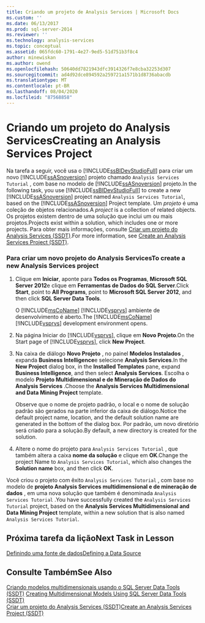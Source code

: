 ```yaml
---
title: Criando um projeto de Analysis Services | Microsoft Docs
ms.custom: ''
ms.date: 06/13/2017
ms.prod: sql-server-2014
ms.reviewer: ''
ms.technology: analysis-services
ms.topic: conceptual
ms.assetid: 065fdc60-1791-4e27-9ed5-51d751b3f8c4
author: minewiskan
ms.author: owend
ms.openlocfilehash: 50640dd7821943dfc3914326f7e8cba32253d307
ms.sourcegitcommit: ad4d92dce894592a259721a1571b1d8736abacdb
ms.translationtype: MT
ms.contentlocale: pt-BR
ms.lasthandoff: 08/04/2020
ms.locfileid: "87568858"
---
```

# <a name="creating-an-analysis-services-project"></a><span data-ttu-id="a751f-102">Criando um projeto do Analysis Services</span><span class="sxs-lookup"><span data-stu-id="a751f-102">Creating an Analysis Services Project</span></span>
  <span data-ttu-id="a751f-103">Na tarefa a seguir, você usa o [!INCLUDE[ssBIDevStudioFull](../includes/ssbidevstudiofull-md.md)] para criar um novo [!INCLUDE[ssASnoversion](../includes/ssasnoversion-md.md)] projeto chamado `Analysis Services Tutorial` , com base no modelo de [!INCLUDE[ssASnoversion](../includes/ssasnoversion-md.md)] projeto.</span><span class="sxs-lookup"><span data-stu-id="a751f-103">In the following task, you use [!INCLUDE[ssBIDevStudioFull](../includes/ssbidevstudiofull-md.md)] to create a new [!INCLUDE[ssASnoversion](../includes/ssasnoversion-md.md)] project named `Analysis Services Tutorial`, based on the [!INCLUDE[ssASnoversion](../includes/ssasnoversion-md.md)] Project template.</span></span> <span data-ttu-id="a751f-104">Um *projeto* é uma coleção de objetos relacionados.</span><span class="sxs-lookup"><span data-stu-id="a751f-104">A *project* is a collection of related objects.</span></span> <span data-ttu-id="a751f-105">Os projetos existem dentro de uma solução que inclui um ou mais projetos.</span><span class="sxs-lookup"><span data-stu-id="a751f-105">Projects exist within a solution, which includes one or more projects.</span></span> <span data-ttu-id="a751f-106">Para obter mais informações, consulte [Criar um projeto do Analysis Services &#40;SSDT&#41;](multidimensional-models/create-an-analysis-services-project-ssdt.md).</span><span class="sxs-lookup"><span data-stu-id="a751f-106">For more information, see [Create an Analysis Services Project &#40;SSDT&#41;](multidimensional-models/create-an-analysis-services-project-ssdt.md).</span></span>  
  
### <a name="to-create-a-new-analysis-services-project"></a><span data-ttu-id="a751f-107">Para criar um novo projeto do Analysis Services</span><span class="sxs-lookup"><span data-stu-id="a751f-107">To create a new Analysis Services project</span></span>  
  
1.  <span data-ttu-id="a751f-108">Clique em **Iniciar**, aponte para **Todos os Programas**, **Microsoft SQL Server 2012**e clique em **Ferramentas de Dados do SQL Server**.</span><span class="sxs-lookup"><span data-stu-id="a751f-108">Click **Start**, point to **All Programs**, point to **Microsoft SQL Server 2012**, and then click **SQL Server Data Tools**.</span></span>  
  
     <span data-ttu-id="a751f-109">O [!INCLUDE[msCoName](../includes/msconame-md.md)] [!INCLUDE[vsprvs](../includes/vsprvs-md.md)] ambiente de desenvolvimento é aberto.</span><span class="sxs-lookup"><span data-stu-id="a751f-109">The [!INCLUDE[msCoName](../includes/msconame-md.md)] [!INCLUDE[vsprvs](../includes/vsprvs-md.md)] development environment opens.</span></span>  
  
2.  <span data-ttu-id="a751f-110">Na página Iniciar do [!INCLUDE[vsprvs](../includes/vsprvs-md.md)], clique em **Novo Projeto**.</span><span class="sxs-lookup"><span data-stu-id="a751f-110">On the Start page of [!INCLUDE[vsprvs](../includes/vsprvs-md.md)], click **New Project**.</span></span>  
  
3.  <span data-ttu-id="a751f-111">Na caixa de diálogo **Novo Projeto** , no painel **Modelos Instalados** , expanda **Business Intelligence**e selecione **Analysis Services**.</span><span class="sxs-lookup"><span data-stu-id="a751f-111">In the **New Project** dialog box, in the **Installed Templates** pane, expand **Business Intelligence**, and then select **Analysis Services**.</span></span> <span data-ttu-id="a751f-112">Escolha o modelo **Projeto Multidimensional e de Mineração de Dados do Analysis Services** .</span><span class="sxs-lookup"><span data-stu-id="a751f-112">Choose the **Analysis Services Multidimensional and Data Mining Project** template.</span></span>  
  
     <span data-ttu-id="a751f-113">Observe que o nome de projeto padrão, o local e o nome de solução padrão são gerados na parte inferior da caixa de diálogo.</span><span class="sxs-lookup"><span data-stu-id="a751f-113">Notice the default project name, location, and the default solution name are generated in the bottom of the dialog box.</span></span> <span data-ttu-id="a751f-114">Por padrão, um novo diretório será criado para a solução.</span><span class="sxs-lookup"><span data-stu-id="a751f-114">By default, a new directory is created for the solution.</span></span>  
  
4.  <span data-ttu-id="a751f-115">Altere o nome do projeto para `Analysis Services Tutorial` , que também altera a caixa **nome da solução** e clique em **OK**.</span><span class="sxs-lookup"><span data-stu-id="a751f-115">Change the project Name to `Analysis Services Tutorial`, which also changes the **Solution name** box, and then click **OK**.</span></span>  
  
 <span data-ttu-id="a751f-116">Você criou o projeto com êxito `Analysis Services Tutorial` , com base no modelo de **projeto Analysis Services multidimensional e de mineração de dados** , em uma nova solução que também é denominada `Analysis Services Tutorial` .</span><span class="sxs-lookup"><span data-stu-id="a751f-116">You have successfully created the `Analysis Services Tutorial` project, based on the **Analysis Services Multidimensional and Data Mining Project** template, within a new solution that is also named `Analysis Services Tutorial`.</span></span>  
  
## <a name="next-task-in-lesson"></a><span data-ttu-id="a751f-117">Próxima tarefa da lição</span><span class="sxs-lookup"><span data-stu-id="a751f-117">Next Task in Lesson</span></span>  
 [<span data-ttu-id="a751f-118">Definindo uma fonte de dados</span><span class="sxs-lookup"><span data-stu-id="a751f-118">Defining a Data Source</span></span>](lesson-1-2-defining-a-data-source.md)  
  
## <a name="see-also"></a><span data-ttu-id="a751f-119">Consulte Também</span><span class="sxs-lookup"><span data-stu-id="a751f-119">See Also</span></span>  
 <span data-ttu-id="a751f-120">[Criando modelos multidimensionais usando o SQL Server Data Tools &#40;SSDT&#41;](multidimensional-models/creating-multidimensional-models-using-sql-server-data-tools-ssdt.md) </span><span class="sxs-lookup"><span data-stu-id="a751f-120">[Creating Multidimensional Models Using SQL Server Data Tools &#40;SSDT&#41;](multidimensional-models/creating-multidimensional-models-using-sql-server-data-tools-ssdt.md) </span></span>  
 [<span data-ttu-id="a751f-121">Criar um projeto do Analysis Services &#40;SSDT&#41;</span><span class="sxs-lookup"><span data-stu-id="a751f-121">Create an Analysis Services Project &#40;SSDT&#41;</span></span>](multidimensional-models/create-an-analysis-services-project-ssdt.md)  
  
  
